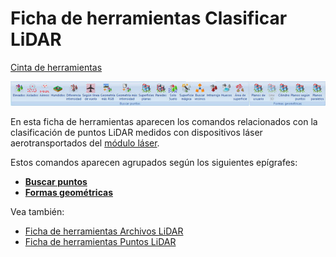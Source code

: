 # Ficha de herramientas Clasificar LiDAR

[Cinta de herramientas](../cinta-de-herramientas/)

![](<../../.gitbook/assets/Ficha de herramientas Clasificar LiDAR.jpg>)

En esta ficha de herramientas aparecen los comandos relacionados con la clasificación de puntos LiDAR medidos con dispositivos láser aerotransportados del [módulo láser](../modulo-laser/).

Estos comandos aparecen agrupados según los siguientes epígrafes:

* ****[**Buscar puntos**](../modulo-laser/buscar-puntos/)****
* ****[**Formas geométricas**](../modulo-laser/formas-geometricas/)****

Vea también:

* [Ficha de herramientas Archivos LiDAR](ficha-de-herramientas-archivos-lidar/)
* [Ficha de herramientas Puntos LiDAR](ficha-de-herramientas-puntos-lidar/)
